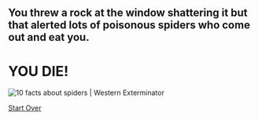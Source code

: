 ## You threw a rock at the window shattering it but that alerted lots of poisonous spiders who come out and eat you.

# YOU DIE!

<img src="https://encrypted-tbn0.gstatic.com/images?q=tbn:ANd9GcSIH_BtRzT_jTuBIJ_UL7Mmf7Rxh7HPgBpQLA&amp;usqp=CAU" alt="10 facts about spiders | Western Exterminator"/>

[Start Over](../Start-here.md)
